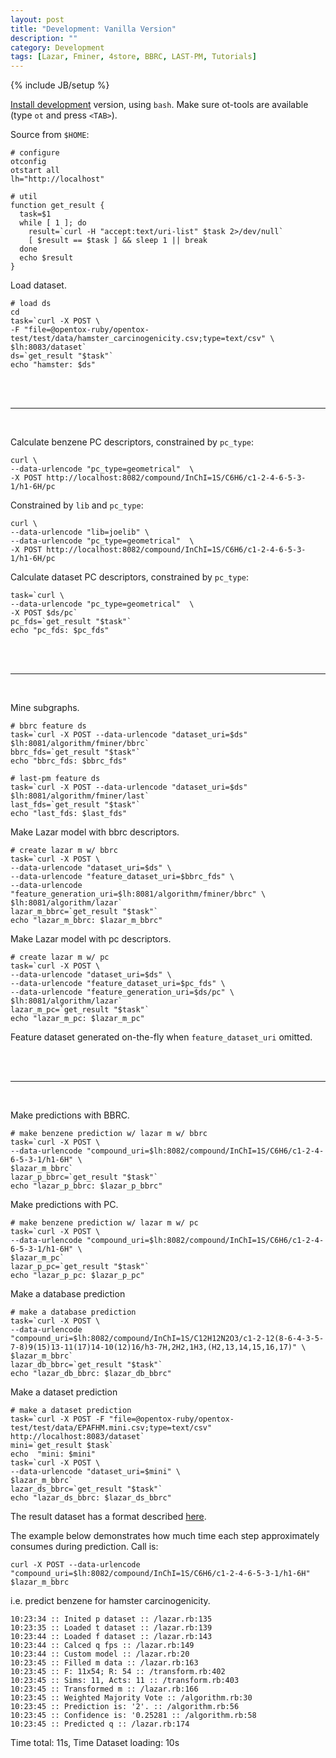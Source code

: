 ```yaml
---
layout: post
title: "Development: Vanilla Version"
description: ""
category: Development
tags: [Lazar, Fminer, 4store, BBRC, LAST-PM, Tutorials]
---
```

{% include JB/setup %}

[Install development](http://opentox.github.com/setup/2012/08/09/install-opentox-development-environment/) version, using `bash`. Make sure ot-tools are available (type `ot` and press `<TAB>`).

Source from `$HOME`:

    # configure
    otconfig
    otstart all
    lh="http://localhost"

    # util 
    function get_result {
      task=$1
      while [ 1 ]; do
        result=`curl -H "accept:text/uri-list" $task 2>/dev/null`
        [ $result == $task ] && sleep 1 || break
      done
      echo $result
    }

Load dataset.
 
    # load ds
    cd
    task=`curl -X POST \
    -F "file=@opentox-ruby/opentox-test/test/data/hamster_carcinogenicity.csv;type=text/csv" \
    $lh:8083/dataset`
    ds=`get_result "$task"`
    echo "hamster: $ds" 


<br>
<br>
<hr>
<br>

Calculate benzene PC descriptors, constrained by `pc_type`:

    curl \
    --data-urlencode "pc_type=geometrical"  \
    -X POST http://localhost:8082/compound/InChI=1S/C6H6/c1-2-4-6-5-3-1/h1-6H/pc

Constrained by `lib` and `pc_type`:

    curl \
    --data-urlencode "lib=joelib" \
    --data-urlencode "pc_type=geometrical"  \
    -X POST http://localhost:8082/compound/InChI=1S/C6H6/c1-2-4-6-5-3-1/h1-6H/pc

Calculate dataset PC descriptors, constrained by `pc_type`:

    task=`curl \
    --data-urlencode "pc_type=geometrical"  \
    -X POST $ds/pc`
    pc_fds=`get_result "$task"`
    echo "pc_fds: $pc_fds"

<br>
<br>
<hr>
<br>


Mine subgraphs. 

    # bbrc feature ds
    task=`curl -X POST --data-urlencode "dataset_uri=$ds" $lh:8081/algorithm/fminer/bbrc`
    bbrc_fds=`get_result "$task"`
    echo "bbrc_fds: $bbrc_fds" 

    # last-pm feature ds
    task=`curl -X POST --data-urlencode "dataset_uri=$ds" $lh:8081/algorithm/fminer/last`
    last_fds=`get_result "$task"`
    echo "last_fds: $last_fds" 

Make Lazar model with bbrc descriptors. 
 
    # create lazar m w/ bbrc
    task=`curl -X POST \
    --data-urlencode "dataset_uri=$ds" \
    --data-urlencode "feature_dataset_uri=$bbrc_fds" \
    --data-urlencode "feature_generation_uri=$lh:8081/algorithm/fminer/bbrc" \
    $lh:8081/algorithm/lazar`
    lazar_m_bbrc=`get_result "$task"`
    echo "lazar_m_bbrc: $lazar_m_bbrc"

Make Lazar model with pc descriptors.

    # create lazar m w/ pc
    task=`curl -X POST \
    --data-urlencode "dataset_uri=$ds" \
    --data-urlencode "feature_dataset_uri=$pc_fds" \
    --data-urlencode "feature_generation_uri=$ds/pc" \
    $lh:8081/algorithm/lazar`
    lazar_m_pc=`get_result "$task"`
    echo "lazar_m_pc: $lazar_m_pc"

Feature dataset generated on-the-fly when `feature_dataset_uri` omitted.

<br>
<br>
<hr>
<br>


Make predictions with BBRC.

    # make benzene prediction w/ lazar m w/ bbrc
    task=`curl -X POST \
    --data-urlencode "compound_uri=$lh:8082/compound/InChI=1S/C6H6/c1-2-4-6-5-3-1/h1-6H" \
    $lazar_m_bbrc`
    lazar_p_bbrc=`get_result "$task"`
    echo "lazar_p_bbrc: $lazar_p_bbrc" 


Make predictions with PC.

    # make benzene prediction w/ lazar m w/ pc
    task=`curl -X POST \
    --data-urlencode "compound_uri=$lh:8082/compound/InChI=1S/C6H6/c1-2-4-6-5-3-1/h1-6H" \
    $lazar_m_pc`
    lazar_p_pc=`get_result "$task"`
    echo "lazar_p_pc: $lazar_p_pc" 


Make a database prediction

    # make a database prediction
    task=`curl -X POST \
    --data-urlencode "compound_uri=$lh:8082/compound/InChI=1S/C12H12N2O3/c1-2-12(8-6-4-3-5-7-8)9(15)13-11(17)14-10(12)16/h3-7H,2H2,1H3,(H2,13,14,15,16,17)" \ 
    $lazar_m_bbrc`
    lazar_db_bbrc=`get_result "$task"`
    echo "lazar_db_bbrc: $lazar_db_bbrc" 

Make a dataset prediction

    # make a dataset prediction
    task=`curl -X POST -F "file=@opentox-ruby/opentox-test/test/data/EPAFHM.mini.csv;type=text/csv" http://localhost:8083/dataset`
    mini=`get_result $task`
    echo  "mini: $mini"
    task=`curl -X POST \
    --data-urlencode "dataset_uri=$mini" \
    $lazar_m_bbrc`
    lazar_ds_bbrc=`get_result "$task"`
    echo "lazar_ds_bbrc: $lazar_ds_bbrc"

The result dataset has a format described [here](http://goo.gl/dErI9).


The example below demonstrates how much time each step approximately consumes during prediction. Call is: 

    curl -X POST --data-urlencode "compound_uri=$lh:8082/compound/InChI=1S/C6H6/c1-2-4-6-5-3-1/h1-6H" $lazar_m_bbrc

i.e. predict benzene for hamster carcinogenicity.

    10:23:34 :: Inited p dataset :: /lazar.rb:135
    10:23:35 :: Loaded t dataset :: /lazar.rb:139
    10:23:44 :: Loaded f dataset :: /lazar.rb:143
    10:23:44 :: Calced q fps :: /lazar.rb:149
    10:23:44 :: Custom model :: /lazar.rb:20
    10:23:45 :: Filled m data :: /lazar.rb:163
    10:23:45 :: F: 11x54; R: 54 :: /transform.rb:402
    10:23:45 :: Sims: 11, Acts: 11 :: /transform.rb:403
    10:23:45 :: Transformed m :: /lazar.rb:166
    10:23:45 :: Weighted Majority Vote :: /algorithm.rb:30
    10:23:45 :: Prediction is: '2'. :: /algorithm.rb:56
    10:23:45 :: Confidence is: '0.25281 :: /algorithm.rb:58
    10:23:45 :: Predicted q :: /lazar.rb:174

Time total: 11s, Time Dataset loading: 10s 
